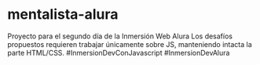 ﻿# mentalista-alura
Proyecto para el segundo día de la Inmersión Web Alura
Los desafíos propuestos requieren trabajar únicamente sobre JS, manteniendo intacta la parte HTML/CSS.
#InmersionDevConJavascript
#InmersionDevAlura
